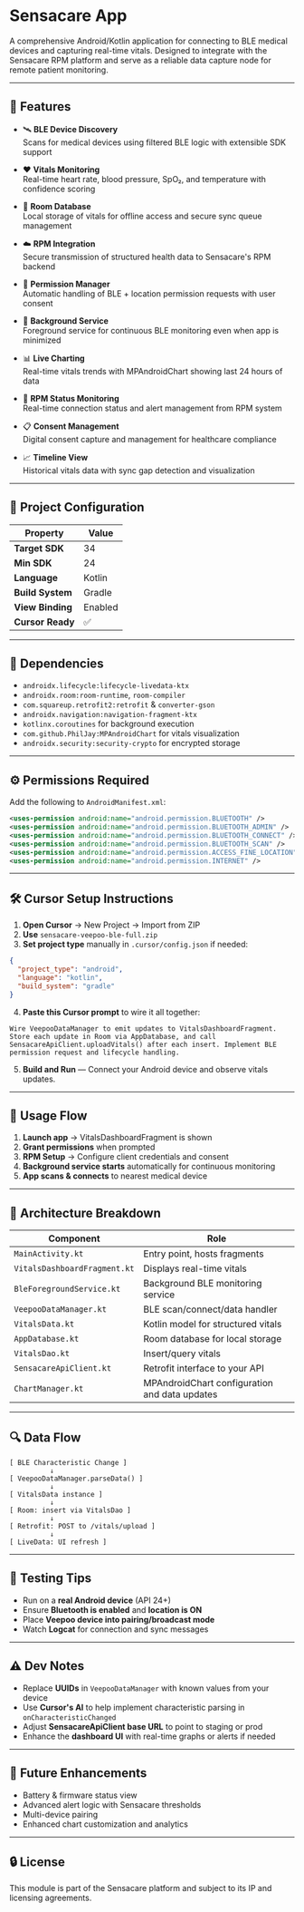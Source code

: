 # Sensacare App

A comprehensive Android/Kotlin application for connecting to BLE medical devices and capturing real-time vitals. Designed to integrate with the Sensacare RPM platform and serve as a reliable data capture node for remote patient monitoring.

---

## 🔧 Features

- 🛰️ **BLE Device Discovery**  
  Scans for medical devices using filtered BLE logic with extensible SDK support

- ❤️ **Vitals Monitoring**  
  Real-time heart rate, blood pressure, SpO₂, and temperature with confidence scoring

- 💾 **Room Database**  
  Local storage of vitals for offline access and secure sync queue management

- ☁️ **RPM Integration**  
  Secure transmission of structured health data to Sensacare's RPM backend

- 🔐 **Permission Manager**  
  Automatic handling of BLE + location permission requests with user consent

- 🔄 **Background Service**  
  Foreground service for continuous BLE monitoring even when app is minimized

- 📊 **Live Charting**  
  Real-time vitals trends with MPAndroidChart showing last 24 hours of data

- 🏥 **RPM Status Monitoring**  
  Real-time connection status and alert management from RPM system

- 📋 **Consent Management**  
  Digital consent capture and management for healthcare compliance

- 📈 **Timeline View**  
  Historical vitals data with sync gap detection and visualization

---

## 🧱 Project Configuration

| Property         | Value            |
|------------------|------------------|
| **Target SDK**   | 34               |
| **Min SDK**      | 24               |
| **Language**     | Kotlin           |
| **Build System** | Gradle           |
| **View Binding** | Enabled          |
| **Cursor Ready** | ✅               |

---

## 🧩 Dependencies

- `androidx.lifecycle:lifecycle-livedata-ktx`
- `androidx.room:room-runtime`, `room-compiler`
- `com.squareup.retrofit2:retrofit` & `converter-gson`
- `androidx.navigation:navigation-fragment-ktx`
- `kotlinx.coroutines` for background execution
- `com.github.PhilJay:MPAndroidChart` for vitals visualization
- `androidx.security:security-crypto` for encrypted storage

---

## ⚙️ Permissions Required

Add the following to `AndroidManifest.xml`:

```xml
<uses-permission android:name="android.permission.BLUETOOTH" />
<uses-permission android:name="android.permission.BLUETOOTH_ADMIN" />
<uses-permission android:name="android.permission.BLUETOOTH_CONNECT" />
<uses-permission android:name="android.permission.BLUETOOTH_SCAN" />
<uses-permission android:name="android.permission.ACCESS_FINE_LOCATION" />
<uses-permission android:name="android.permission.INTERNET" />
```

---

## 🛠 Cursor Setup Instructions

1. **Open Cursor** → New Project → Import from ZIP
2. **Use** `sensacare-veepoo-ble-full.zip`
3. **Set project type** manually in `.cursor/config.json` if needed:

```json
{
  "project_type": "android",
  "language": "kotlin",
  "build_system": "gradle"
}
```

4. **Paste this Cursor prompt** to wire it all together:

```
Wire VeepooDataManager to emit updates to VitalsDashboardFragment. Store each update in Room via AppDatabase, and call SensacareApiClient.uploadVitals() after each insert. Implement BLE permission request and lifecycle handling.
```

5. **Build and Run** — Connect your Android device and observe vitals updates.

---

## 📲 Usage Flow

1. **Launch app** → VitalsDashboardFragment is shown
2. **Grant permissions** when prompted
3. **RPM Setup** → Configure client credentials and consent
4. **Background service starts** automatically for continuous monitoring
5. **App scans & connects** to nearest medical device

---

## 🧠 Architecture Breakdown

| Component | Role |
|-----------|------|
| `MainActivity.kt` | Entry point, hosts fragments |
| `VitalsDashboardFragment.kt` | Displays real-time vitals |
| `BleForegroundService.kt` | Background BLE monitoring service |
| `VeepooDataManager.kt` | BLE scan/connect/data handler |
| `VitalsData.kt` | Kotlin model for structured vitals |
| `AppDatabase.kt` | Room database for local storage |
| `VitalsDao.kt` | Insert/query vitals |
| `SensacareApiClient.kt` | Retrofit interface to your API |
| `ChartManager.kt` | MPAndroidChart configuration and data updates |

---

## 🔍 Data Flow

```
[ BLE Characteristic Change ]
          ↓
[ VeepooDataManager.parseData() ]
          ↓
[ VitalsData instance ]
          ↓
[ Room: insert via VitalsDao ]
          ↓
[ Retrofit: POST to /vitals/upload ]
          ↓
[ LiveData: UI refresh ]
```

---

## 🧪 Testing Tips

- Run on a **real Android device** (API 24+)
- Ensure **Bluetooth is enabled** and **location is ON**
- Place **Veepoo device into pairing/broadcast mode**
- Watch **Logcat** for connection and sync messages

---

## ⚠️ Dev Notes

- Replace **UUIDs** in `VeepooDataManager` with known values from your device
- Use **Cursor's AI** to help implement characteristic parsing in `onCharacteristicChanged`
- Adjust **SensacareApiClient base URL** to point to staging or prod
- Enhance the **dashboard UI** with real-time graphs or alerts if needed

---

## 📍 Future Enhancements

- Battery & firmware status view
- Advanced alert logic with Sensacare thresholds
- Multi-device pairing
- Enhanced chart customization and analytics

---

## 🔒 License

This module is part of the Sensacare platform and subject to its IP and licensing agreements. 